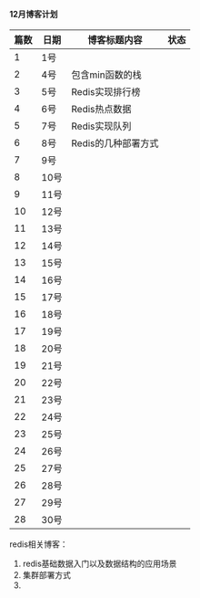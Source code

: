 #### 12月博客计划

| 篇数 | 日期 | 博客标题内容        | 状态 |
| ---- | ---- | ------------------- | ---- |
| 1    | 1号  |                     |      |
| 2    | 4号  | 包含min函数的栈     |      |
| 3    | 5号  | Redis实现排行榜     |      |
| 4    | 6号  | Redis热点数据       |      |
| 5    | 7号  | Redis实现队列       |      |
| 6    | 8号  | Redis的几种部署方式 |      |
| 7    | 9号  |                     |      |
| 8    | 10号 |                     |      |
| 9    | 11号 |                     |      |
| 10   | 12号 |                     |      |
| 11   | 13号 |                     |      |
| 12   | 14号 |                     |      |
| 13   | 15号 |                     |      |
| 14   | 16号 |                     |      |
| 15   | 17号 |                     |      |
| 16   | 18号 |                     |      |
| 17   | 19号 |                     |      |
| 18   | 20号 |                     |      |
| 19   | 21号 |                     |      |
| 20   | 22号 |                     |      |
| 21   | 23号 |                     |      |
| 22   | 24号 |                     |      |
| 23   | 25号 |                     |      |
| 24   | 26号 |                     |      |
| 25   | 27号 |                     |      |
| 26   | 28号 |                     |      |
| 27   | 29号 |                     |      |
| 28   | 30号 |                     |      |



redis相关博客：

1. redis基础数据入门以及数据结构的应用场景
2. 集群部署方式
3. 
